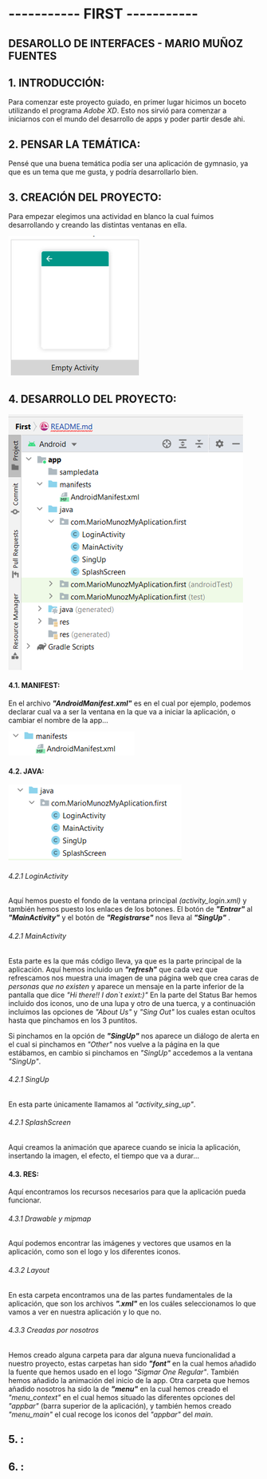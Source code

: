 # ----------- **FIRST** -----------

## DESAROLLO DE INTERFACES - MARIO MUÑOZ FUENTES

## 1. **INTRODUCCIÓN:**
Para comenzar este proyecto guiado, en primer lugar hicimos un boceto utilizando el programa *Adobe XD*.
Esto nos sirvió para comenzar a iniciarnos con el mundo del desarrollo de apps y poder partir desde ahi.

## 2. **PENSAR LA TEMÁTICA:**
Pensé que una buena temática podía ser una aplicación de gymnasio, ya que es un tema que me gusta, y podría desarrollarlo bien.

## 3. **CREACIÓN DEL PROYECTO:**
Para empezar elegimos una actividad en blanco la cual fuimos desarrollando y creando las distintas ventanas en ella.

![issue tab](img/1.png)

## 4. **DESARROLLO DEL PROYECTO:**
![issue tab](img/2.png)
#### 4.1. MANIFEST:
En el archivo ***"AndroidManifest.xml"*** es en el cual por ejemplo, podemos declarar cual va a ser la ventana en la que va a iniciar la aplicación, o cambiar el nombre de la app...

![issue tab](img/3.png)

#### 4.2. JAVA:
![issue tab](img/4.png)

######   4.2.1 LoginActivity
Aquí hemos puesto el fondo de la ventana principal *(activity_login.xml)* y también hemos puesto los enlaces de los botones.
El botón de ***"Entrar"*** al ***"MainActivity"***  y el botón de ***"Registrarse"*** nos lleva al ***"SingUp"*** .

######   4.2.1 MainActivity
Esta parte es la que más código lleva, ya que es la parte principal de la aplicación.
Aquí hemos incluido un ***"refresh"*** que cada vez que refrescamos nos muestra una imagen de una página web que crea caras de *personas que no existen* y aparece un mensaje en la parte inferior de la pantalla que dice *"Hi there!! I don`t exixt:)"*
En la parte del Status Bar hemos incluido dos iconos, uno de una lupa y otro de una tuerca, y a continuación incluimos las opciones de *"About Us"* y *"Sing Out"* los cuales estan ocultos hasta que pinchamos en los 3 puntitos.

Si pinchamos en la opción de ***"SingUp"*** nos aparece un diálogo de alerta en el cual si pinchamos en *"Other"* nos vuelve a la página en la que estábamos, en cambio si pinchamos en *"SingUp"* accedemos a la ventana *"SingUp"*.

######   4.2.1 SingUp
En esta parte únicamente llamamos al *"activity_sing_up"*.

######   4.2.1 SplashScreen
Aqui creamos la animación que aparece cuando se inicia la aplicación, insertando la imagen, el efecto, el tiempo que va a durar...


#### 4.3. RES:
Aquí encontramos los recursos necesarios para que la aplicación pueda funcionar.

######   4.3.1 Drawable y mipmap
Aquí podemos encontrar las imágenes y vectores que usamos en la aplicación, como son el logo y los diferentes iconos.

######   4.3.2 Layout
En esta carpeta encontramos una de las partes fundamentales de la aplicación, que son los archivos ***".xml"*** en los cuáles seleccionamos lo que vamos a ver en nuestra aplicación y lo que no.

######   4.3.3 Creadas por nosotros
Hemos creado alguna carpeta para dar alguna nueva funcionalidad a nuestro proyecto, estas carpetas han sido ***"font"*** en la cual hemos añadido la fuente que hemos usado en el logo *"Sigmar One Regular"*.
También hemos añadido la animación del inicio de la app.
Otra carpeta que hemos añadido nosotros ha sido la de ***"menu"*** en la cual hemos creado el *"menu_context"* en el cual hemos situado las diferentes opciones del *"appbar"* (barra superior de la aplicación), y también hemos creado *"menu_main"* el cual recoge los iconos del *"appbar"* del *main*.

## 5. **:**


## 6. **:**

